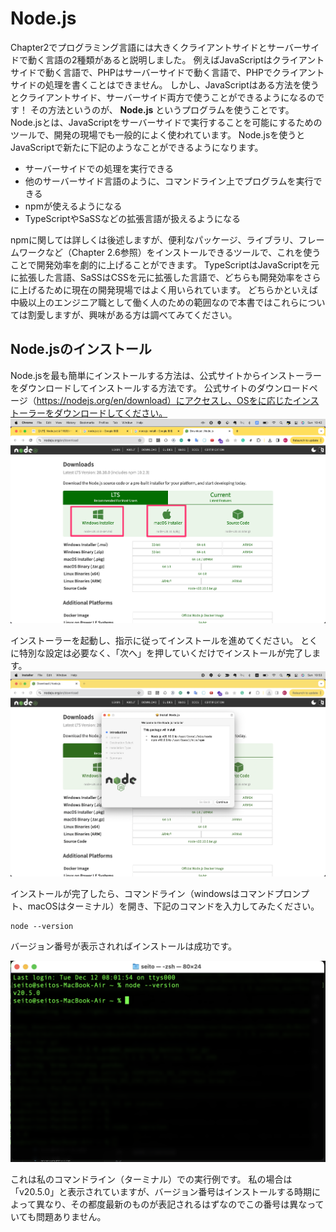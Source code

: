 # Node.js
Chapter2でプログラミング言語には大きくクライアントサイドとサーバーサイドで動く言語の2種類があると説明しました。
例えばJavaScriptはクライアントサイドで動く言語で、PHPはサーバーサイドで動く言語で、PHPでクライアントサイドの処理を書くことはできません。
しかし、JavaScriptはある方法を使うとクライアントサイド、サーバーサイド両方で使うことができるようになるのです！
その方法というのが、 __Node.js__ というプログラムを使うことです。
Node.jsとは、JavaScriptをサーバーサイドで実行することを可能にするためのツールで、開発の現場でも一般的によく使われています。
Node.jsを使うとJavaScriptで新たに下記のようなことができるようになります。

- サーバーサイドでの処理を実行できる
- 他のサーバーサイド言語のように、コマンドライン上でプログラムを実行できる
- npmが使えるようになる
- TypeScriptやSaSSなどの拡張言語が扱えるようになる

npmに関しては詳しくは後述しますが、便利なパッケージ、ライブラリ、フレームワークなど（Chapter 2.6参照）をインストールできるツールで、これを使うことで開発効率を劇的に上げることができます。
TypeScriptはJavaScriptを元に拡張した言語、SaSSはCSSを元に拡張した言語で、どちらも開発効率をさらに上げるために現在の開発現場ではよく用いられています。
どちらかといえば中級以上のエンジニア職として働く人のための範囲なので本書ではこれらについては割愛しますが、興味がある方は調べてみてください。

## Node.jsのインストール
Node.jsを最も簡単にインストールする方法は、公式サイトからインストーラーをダウンロードしてインストールする方法です。
公式サイトのダウンロードページ（https://nodejs.org/en/download）にアクセスし、OSをに応じたインストーラーをダウンロードしてください。
![イメージ図](images/node.js.with-frame.png)

インストーラーを起動し、指示に従ってインストールを進めてください。
とくに特別な設定は必要なく、「次へ」を押していくだけでインストールが完了します。
![イメージ図](images/node.js-installer.png)

インストールが完了したら、コマンドライン（windowsはコマンドプロンプト、macOSはターミナル）を開き、下記のコマンドを入力してみたください。

```
node --version
```

バージョン番号が表示されればインストールは成功です。

![イメージ図](images/node-version-check.png)

これは私のコマンドライン（ターミナル）での実行例です。
私の場合は「v20.5.0」と表示されていますが、バージョン番号はインストールする時期によって異なり、その都度最新のものが表記されるはずなのでこの番号は異なっていても問題ありません。